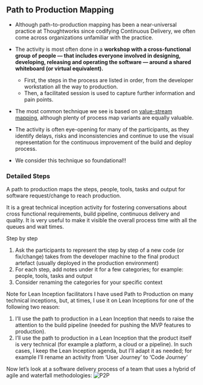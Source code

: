 ## Path to Production Mapping

* Although path-to-production mapping has been a near-universal practice at Thoughtworks since codifying Continuous Delivery, we often come across organizations unfamiliar with the practice. 
* The activity is most often done in a **workshop with a cross-functional group of people — that includes everyone involved in designing, developing, releasing and operating the software — around a shared whiteboard (or virtual equivalent).** 
  * First, the steps in the process are listed in order, from the developer workstation all the way to production. 
  * Then, a facilitated session is used to capture further information and pain points. 

* The most common technique we see is based on [value-stream mapping](https://en.wikipedia.org/wiki/Value-stream_mapping), although plenty of process map variants are equally valuable. 
* The activity is often eye-opening for many of the participants, as they identify delays, risks and inconsistencies and continue to use the visual representation for the continuous improvement of the build and deploy process. 
* We consider this technique so foundational!!


### Detailed Steps

A path to production maps the steps, people, tools, tasks and output for software request/change to reach production.

It is a great technical inception activity for fostering conversations about cross functional requirements, build pipeline, continuous delivery and quality. It is very useful to make it visible the overall process time with all the queues and wait times.

Step by step

1. Ask the participants to represent the step by step of a new code (or fix/change) takes from the developer machine to the final product artefact (usually deployed in the production environment)
2. For each step, add notes under it for a few categories; for example: people, tools, tasks and output
3. Consider renaming the categories for your specific context


Note for Lean Inception facilitators
I have used Path to Production on many technical inceptions, but, at times, I use it on Lean Inceptions for one of the following two reason:
1. I’ll use the path to production in a Lean Inception that needs to raise the attention to the build pipeline (needed for pushing the MVP features to production).
2. I’ll use the path to production in a Lean Inception that the product itself is very technical (for example a platform, a cloud or a pipeline). In such cases, I keep the Lean Inception agenda, but I’ll adapt it as needed; for example I’ll rename an activity from ‘User Journey’ to ‘Code Journey’

Now let’s look at a software delivery process of a team that uses a hybrid of agile and waterfall methodologies:
![P2P](https://content.cdntwrk.com/files/aHViPTYzOTc1JmNtZD1pdGVtZWRpdG9yaW1hZ2UmZmlsZW5hbWU9aXRlbWVkaXRvcmltYWdlXzYwZGRmZWQ3YTQ4YTAuanBlZyZ2ZXJzaW9uPTAwMDAmc2lnPTg5OGVhYzNhMTkyZWRmMWNjNDIyYmRjYzgzZWMxZTA0)

